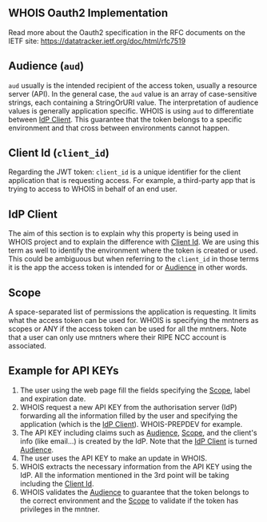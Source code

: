 WHOIS Oauth2 Implementation
-----------------------------
Read more about the Oauth2 specification in the RFC documents on the IETF site: https://datatracker.ietf.org/doc/html/rfc7519

Audience (`aud`)
-----------------------------------------------------
`aud` usually is the intended recipient of the access token, usually a resource server (API). In the general case, 
the `aud` value is an array of case-sensitive strings, each containing a StringOrURI value. The interpretation of 
audience values is generally application specific. 
WHOIS is using `aud` to differentiate between [IdP Client](#idp-client). This guarantee that the 
token belongs to a specific environment and that cross between environments cannot happen.

Client Id (`client_id`)
-----------------------------------------------------
Regarding the JWT token: `client_id` is a unique identifier for the client application that is requesting access. 
For example, a third-party app that is trying to access to WHOIS in behalf of an end user.

IdP Client
-----------------------------------------------------
The aim of this section is to explain why this property is being used in WHOIS project and to explain the difference 
with [Client Id](#client-id-client_id).
We are using this term as well to identify the environment where the token is created or used. This could be
ambiguous but when referring to the `client_id` in those terms it is the app the access token is intended for or
[Audience](#audience-aud) in other words.

Scope
-----------------------------------------------------
A space-separated list of permissions the application is requesting. It limits what the access token can be used for.
WHOIS is specifying the mntners as scopes or ANY if the access token can be used for all the mntners.
Note that a user can only use mntners where their RIPE NCC account is associated.

Example for API KEYs
-----------------------------------------------------
1. The user using the web page fill the fields specifying the [Scope](#scope), label and expiration date.
2. WHOIS request a new API KEY from the authorisation server (IdP) forwarding all the information filled by the user 
   and specifying the application (which is the [IdP Client](#idp-client)). WHOIS-PREPDEV for example.
3. The API KEY including claims such as [Audience](#audience-aud), [Scope](#scope), and the client's info (like 
   email...) is created by the IdP. Note that the [IdP Client](#idp-client) is turned [Audience](#audience-aud).
4. The user uses the API KEY to make an update in WHOIS.
5. WHOIS extracts the necessary information from the API KEY using the IdP. All the information mentioned in the 3rd 
   point will be taking including the [Client Id](#client-id-client_id).
6. WHOIS validates the [Audience](#audience-aud) to guarantee that the token belongs to the correct environment and 
   the [Scope](#scope) to validate if the token has privileges in the mntner.
